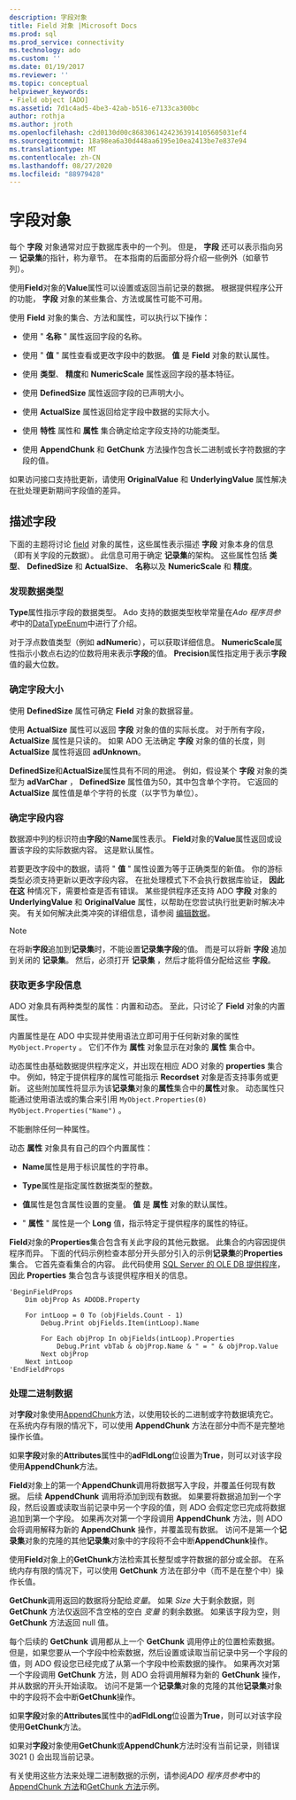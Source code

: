 ```yaml
---
description: 字段对象
title: Field 对象 |Microsoft Docs
ms.prod: sql
ms.prod_service: connectivity
ms.technology: ado
ms.custom: ''
ms.date: 01/19/2017
ms.reviewer: ''
ms.topic: conceptual
helpviewer_keywords:
- Field object [ADO]
ms.assetid: 7d1c4ad5-4be3-42ab-b516-e7133ca300bc
author: rothja
ms.author: jroth
ms.openlocfilehash: c2d0130d00c86830614242363914105605031ef4
ms.sourcegitcommit: 18a98ea6a30d448aa6195e10ea2413be7e837e94
ms.translationtype: MT
ms.contentlocale: zh-CN
ms.lasthandoff: 08/27/2020
ms.locfileid: "88979428"
---
```

# <a name="the-field-object"></a>字段对象
每个 **字段** 对象通常对应于数据库表中的一个列。 但是， **字段** 还可以表示指向另一 **记录集**的指针，称为章节。 在本指南的后面部分将介绍一些例外（如章节列）。  
  
 使用**Field**对象的**Value**属性可以设置或返回当前记录的数据。 根据提供程序公开的功能， **字段** 对象的某些集合、方法或属性可能不可用。  
  
 使用 **Field** 对象的集合、方法和属性，可以执行以下操作：  
  
-   使用 " **名称** " 属性返回字段的名称。  
  
-   使用 " **值** " 属性查看或更改字段中的数据。 **值** 是 **Field** 对象的默认属性。  
  
-   使用 **类型**、 **精度**和 **NumericScale** 属性返回字段的基本特征。  
  
-   使用 **DefinedSize** 属性返回字段的已声明大小。  
  
-   使用 **ActualSize** 属性返回给定字段中数据的实际大小。  
  
-   使用 **特性** 属性和 **属性** 集合确定给定字段支持的功能类型。  
  
-   使用 **AppendChunk** 和 **GetChunk** 方法操作包含长二进制或长字符数据的字段的值。  
  
 如果访问接口支持批更新，请使用 **OriginalValue** 和 **UnderlyingValue** 属性解决在批处理更新期间字段值的差异。  
  
## <a name="describing-a-field"></a>描述字段  
 下面的主题将讨论 [field](../../../ado/reference/ado-api/field-object.md) 对象的属性，这些属性表示描述 **字段** 对象本身的信息（即有关字段的元数据）。 此信息可用于确定 **记录集**的架构。 这些属性包括 **类型**、 **DefinedSize** 和 **ActualSize**、 **名称**以及 **NumericScale** 和 **精度**。  
  
### <a name="discovering-the-data-type"></a>发现数据类型  
 **Type**属性指示字段的数据类型。 Ado 支持的数据类型枚举常量在*Ado 程序员参考*中的[DataTypeEnum](../../../ado/reference/ado-api/datatypeenum.md)中进行了介绍。  
  
 对于浮点数值类型（例如 **adNumeric**），可以获取详细信息。 **NumericScale**属性指示小数点右边的位数将用来表示**字段**的值。 **Precision**属性指定用于表示**字段**值的最大位数。  
  
### <a name="determining-field-size"></a>确定字段大小  
 使用 **DefinedSize** 属性可确定 **Field** 对象的数据容量。  
  
 使用 **ActualSize** 属性可以返回 **字段** 对象的值的实际长度。 对于所有字段， **ActualSize** 属性是只读的。 如果 ADO 无法确定 **字段** 对象的值的长度，则 **ActualSize** 属性将返回 **adUnknown**。  
  
 **DefinedSize**和**ActualSize**属性具有不同的用途。 例如，假设某个 **字段** 对象的类型为 **adVarChar** ， **DefinedSize** 属性值为50，其中包含单个字符。 它返回的 **ActualSize** 属性值是单个字符的长度（以字节为单位）。  
  
### <a name="determining-field-contents"></a>确定字段内容  
 数据源中列的标识符由**字段**的**Name**属性表示。 **Field**对象的**Value**属性返回或设置该字段的实际数据内容。 这是默认属性。  
  
 若要更改字段中的数据，请将 " **值** " 属性设置为等于正确类型的新值。 你的游标类型必须支持更新以更改字段内容。 在批处理模式下不会执行数据库验证， **因此在这** 种情况下，需要检查是否有错误。 某些提供程序还支持 ADO **字段** 对象的 **UnderlyingValue** 和 **OriginalValue** 属性，以帮助在您尝试执行批更新时解决冲突。 有关如何解决此类冲突的详细信息，请参阅 [编辑数据](../../../ado/guide/data/editing-data.md)。  
  
> [!NOTE]
>  在将新**字段**追加到**记录集**时，不能设置**记录集字段**的值。 而是可以将新 **字段** 追加到关闭的 **记录集**。 然后，必须打开 **记录集** ，然后才能将值分配给这些 **字段**。  
  
### <a name="getting-more-field-information"></a>获取更多字段信息  
 ADO 对象具有两种类型的属性：内置和动态。 至此，只讨论了 **Field** 对象的内置属性。  
  
 内置属性是在 ADO 中实现并使用语法立即可用于任何新对象的属性 `MyObject.Property` 。 它们不作为 **属性** 对象显示在对象的 **属性** 集合中。  
  
 动态属性由基础数据提供程序定义，并出现在相应 ADO 对象的 **properties** 集合中。 例如，特定于提供程序的属性可能指示 **Recordset** 对象是否支持事务或更新。 这些附加属性将显示为该**记录集**对象的**属性**集合中的**属性**对象。 动态属性只能通过使用语法或的集合来引用 `MyObject.Properties(0)` `MyObject.Properties("Name")` 。  
  
 不能删除任何一种属性。  
  
 动态 **属性** 对象具有自己的四个内置属性：  
  
-   **Name**属性是用于标识属性的字符串。  
  
-   **Type**属性是指定属性数据类型的整数。  
  
-   **值**属性是包含属性设置的变量。 **值** 是 **属性** 对象的默认属性。  
  
-   " **属性** " 属性是一个 **Long** 值，指示特定于提供程序的属性的特征。  
  
 **Field**对象的**Properties**集合包含有关此字段的其他元数据。 此集合的内容因提供程序而异。 下面的代码示例检查本部分开头部分引入的示例**记录集**的**Properties**集合。 它首先查看集合的内容。 此代码使用 [SQL Server 的 OLE DB 提供程序](../../../ado/guide/appendixes/microsoft-ole-db-provider-for-sql-server.md)，因此 **Properties** 集合包含与该提供程序相关的信息。  
  
```  
'BeginFieldProps  
    Dim objProp As ADODB.Property  
  
    For intLoop = 0 To (objFields.Count - 1)  
        Debug.Print objFields.Item(intLoop).Name  
  
        For Each objProp In objFields(intLoop).Properties  
            Debug.Print vbTab & objProp.Name & " = " & objProp.Value  
        Next objProp  
    Next intLoop  
'EndFieldProps  
```  
  
### <a name="dealing-with-binary-data"></a>处理二进制数据  
 对**字段**对象使用[AppendChunk](../../../ado/reference/ado-api/appendchunk-method-ado.md)方法，以使用较长的二进制或字符数据填充它。 在系统内存有限的情况下，可以使用 **AppendChunk** 方法在部分中而不是完整地操作长值。  
  
 如果**字段**对象的**Attributes**属性中的**adFldLong**位设置为**True**，则可以对该字段使用**AppendChunk**方法。  
  
 **Field**对象上的第一个**AppendChunk**调用将数据写入字段，并覆盖任何现有数据。 后续 **AppendChunk** 调用将添加到现有数据。 如果要将数据追加到一个字段，然后设置或读取当前记录中另一个字段的值，则 ADO 会假定您已完成将数据追加到第一个字段。 如果再次对第一个字段调用 **AppendChunk** 方法，则 ADO 会将调用解释为新的 **AppendChunk** 操作，并覆盖现有数据。 访问不是第一个**记录集**对象的克隆的其他**记录集**对象中的字段将不会中断**AppendChunk**操作。  
  
 使用**Field**对象上的**GetChunk**方法检索其长整型或字符数据的部分或全部。 在系统内存有限的情况下，可以使用 **GetChunk** 方法在部分中（而不是在整个中）操作长值。  
  
 **GetChunk**调用返回的数据将分配给*变量*。 如果 *Size* 大于剩余数据，则 **GetChunk** 方法仅返回不含空格的空白 *变量* 的剩余数据。 如果该字段为空，则 **GetChunk** 方法返回 null 值。  
  
 每个后续的 **GetChunk** 调用都从上一个 **GetChunk** 调用停止的位置检索数据。 但是，如果您要从一个字段中检索数据，然后设置或读取当前记录中另一个字段的值，则 ADO 假设您已经完成了从第一个字段中检索数据的操作。 如果再次对第一个字段调用 **GetChunk** 方法，则 ADO 会将调用解释为新的 **GetChunk** 操作，并从数据的开头开始读取。 访问不是第一个**记录集**对象的克隆的其他**记录集**对象中的字段将不会中断**GetChunk**操作。  
  
 如果**字段**对象的**Attributes**属性中的**adFldLong**位设置为**True**，则可以对该字段使用**GetChunk**方法。  
  
 如果对**字段**对象使用**GetChunk**或**AppendChunk**方法时没有当前记录，则错误 3021 () 会出现当前记录。  
  
 有关使用这些方法来处理二进制数据的示例，请参阅*ADO 程序员参考*中的[AppendChunk 方法](../../../ado/reference/ado-api/appendchunk-method-ado.md)和[GetChunk 方法](../../../ado/reference/ado-api/getchunk-method-ado.md)示例。
